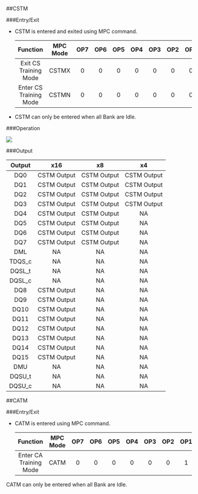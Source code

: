 ##CSTM

###Entry/Exit

* CSTM is entered and exited using MPC command.

    |  Function  |      MPC Mode      |OP7|OP6|OP5|OP4|OP3|OP2|OP1|OP0| 
    | :------: |:--------:| :-:| :-:|  :-:| :-:|  :-:| :-:|  :-:| :-:| 
    | Exit CS Training Mode | CSTMX |  0|0|0|0|0|0|0|0| 
    | Enter CS Training Mode | CSTMN |  0|0|0|0|0|0|0|1| 

* CSTM can only be entered when all Bank are Idle.

###Operation

![](../images/commandbustraining/catmsignals.drawio)

###Output

|Output|x16|x8|x4|
|:-:|:-:|:-:|:-:|
| DQ0 | CSTM Output | CSTM Output | CSTM Output |
| DQ1 | CSTM Output | CSTM Output | CSTM Output |
| DQ2 | CSTM Output | CSTM Output | CSTM Output |
| DQ3 | CSTM Output | CSTM Output | CSTM Output |
| DQ4 | CSTM Output | CSTM Output | NA |
| DQ5 | CSTM Output | CSTM Output | NA |
| DQ6 | CSTM Output | CSTM Output | NA |
| DQ7 | CSTM Output | CSTM Output | NA |
| DML | NA | NA | NA |
| TDQS_c | NA | NA | NA |
| DQSL_t | NA | NA | NA |
| DQSL_c | NA | NA | NA |
| DQ8 | CSTM Output | NA | NA |
| DQ9 | CSTM Output | NA | NA |
| DQ10 | CSTM Output | NA | NA |
| DQ11 | CSTM Output | NA | NA |
| DQ12 | CSTM Output | NA | NA |
| DQ13 | CSTM Output | NA | NA |
| DQ14 | CSTM Output | NA | NA |
| DQ15 | CSTM Output | NA | NA |
| DMU | NA | NA | NA |
| DQSU_t | NA | NA | NA |
| DQSU_c | NA | NA | NA |

##CATM

###Entry/Exit

* CATM is entered using MPC command.

    |  Function  |      MPC Mode      |OP7|OP6|OP5|OP4|OP3|OP2|OP1|OP0| 
    | :------: |:--------:| :-:| :-:|  :-:| :-:|  :-:| :-:|  :-:| :-:| 
    | Enter CA Training Mode | CATM |  0|0|0|0|0|0|1|1| 

CATM can only be entered when all Bank are Idle.